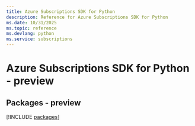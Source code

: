```yaml
---
title: Azure Subscriptions SDK for Python
description: Reference for Azure Subscriptions SDK for Python
ms.date: 10/31/2025
ms.topic: reference
ms.devlang: python
ms.service: subscriptions
---
```

# Azure Subscriptions SDK for Python - preview
## Packages - preview
[!INCLUDE [packages](subscriptions-index.md)]